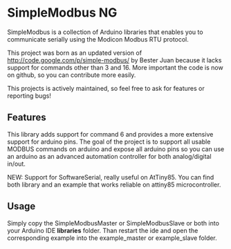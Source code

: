 # SimpleModbus NG

SimpleModbus is a collection of Arduino libraries that enables you to communicate serially using the Modicon Modbus RTU protocol.

This project was born as an updated version of http://code.google.com/p/simple-modbus/ by Bester Juan because it lacks support for commands other than 3 and 16. More important the code is now on github, so you can contribute more easily.

This projects is actively maintained, so feel free to ask for features or reporting bugs!

## Features

This library adds support for command 6 and provides a more extensive support for arduino pins. 
The goal of the project is to support all usable MODBUS commands on arduino and expose all arduino pins so you can use an arduino as an advanced automation controller for both analog/digital in/out.

NEW: Support for SoftwareSerial, really useful on AtTiny85. You can find both library and an example that works reliable on attiny85 microcontroller.

## Usage
Simply copy the SimpleModbusMaster or SimpleModbusSlave or both into your Arduino IDE **libraries** folder. Than restart the ide and open the corresponding example into the example_master or example_slave folder.
